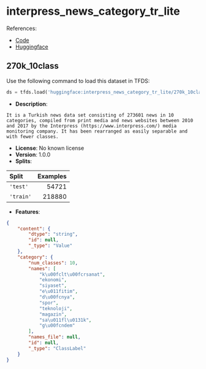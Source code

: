 # interpress_news_category_tr_lite

References:

*   [Code](https://github.com/huggingface/datasets/blob/master/datasets/interpress_news_category_tr_lite)
*   [Huggingface](https://huggingface.co/datasets/interpress_news_category_tr_lite)


## 270k_10class


Use the following command to load this dataset in TFDS:

```python
ds = tfds.load('huggingface:interpress_news_category_tr_lite/270k_10class')
```

*   **Description**:

```
It is a Turkish news data set consisting of 273601 news in 10 categories, compiled from print media and news websites between 2010 and 2017 by the Interpress (https://www.interpress.com/) media monitoring company. It has been rearranged as easily separable and with fewer classes.
```

*   **License**: No known license
*   **Version**: 1.0.0
*   **Splits**:

Split  | Examples
:----- | -------:
`'test'` | 54721
`'train'` | 218880

*   **Features**:

```json
{
    "content": {
        "dtype": "string",
        "id": null,
        "_type": "Value"
    },
    "category": {
        "num_classes": 10,
        "names": [
            "k\u00fclt\u00fcrsanat",
            "ekonomi",
            "siyaset",
            "e\u011fitim",
            "d\u00fcnya",
            "spor",
            "teknoloji",
            "magazin",
            "sa\u011fl\u0131k",
            "g\u00fcndem"
        ],
        "names_file": null,
        "id": null,
        "_type": "ClassLabel"
    }
}
```


